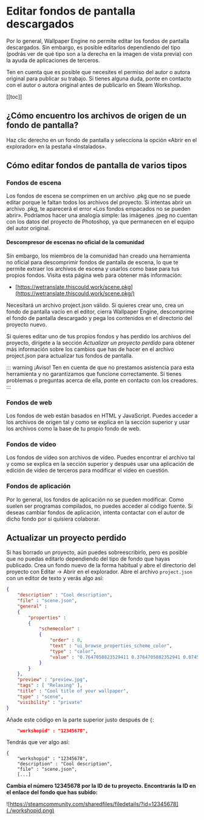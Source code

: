 # Editar fondos de pantalla descargados

Por lo general, Wallpaper Engine no permite editar los fondos de pantalla descargados. Sin embargo, es posible editarlos dependiendo del tipo (podrás ver de qué tipo son a la derecha en la imagen de vista previa) con la ayuda de aplicaciones de terceros.

Ten en cuenta que es posible que necesites el permiso del autor o autora original para publicar su trabajo. Si tienes alguna duda, ponte en contacto con el autor o autora original antes de publicarlo en Steam Workshop.

[[toc]]

## ¿Cómo encuentro los archivos de origen de un fondo de pantalla?

Haz clic derecho en un fondo de pantalla y selecciona la opción «Abrir en el explorador» en la pestaña «Instalados».

## Cómo editar fondos de pantalla de varios tipos

### Fondos de escena

Los fondos de escena se comprimen en un archivo .pkg que no se puede editar porque le faltan todos los archivos del proyecto. Si intentas abrir un archivo .pkg, te aparecerá el error «Los fondos empacados no se pueden abrir». Podríamos hacer una analogía simple: las imágenes .jpeg no cuentan con los datos del proyecto de Photoshop, ya que permanecen en el equipo del autor original.

#### Descompresor de escenas no oficial de la comunidad

Sin embargo, los miembros de la comunidad han creado una herramienta no oficial para descomprimir fondos de pantalla de escena, lo que te permite extraer los archivos de escena y usarlos como base para tus propios fondos. Visita esta página web para obtener más información:

* [https://wetranslate.thiscould.work/scene.pkg](https://wetranslate.thiscould.work/scene.pkg/)

Necesitará un archivo project.json válido. Si quieres crear uno, crea un fondo de pantalla vacío en el editor, cierra Wallpaper Engine, descomprime el fondo de pantalla descargado y pega los contenidos en el directorio del proyecto nuevo.

Si quieres editar uno de tus propios fondos y has perdido los archivos del proyecto, dirígete a la sección *Actualizar un proyecto perdido* para obtener más información sobre los cambios que has de hacer en el archivo project.json para actualizar tus fondos de pantalla.

::: warning
¡Aviso!
Ten en cuenta de que no prestamos asistencia para esta herramienta y no garantizamos que funcione correctamente. Si tienes problemas o preguntas acerca de ella, ponte en contacto con los creadores.
:::

### Fondos de web

Los fondos de web están basados en HTML y JavaScript. Puedes acceder a los archivos de origen tal y como se explica en la sección superior y usar los archivos como la base de tu propio fondo de web.

### Fondos de vídeo

Los fondos de vídeo son archivos de vídeo. Puedes encontrar el archivo tal y como se explica en la sección superior y después usar una aplicación de edición de vídeo de terceros para modificar el vídeo en cuestión.

### Fondos de aplicación

Por lo general, los fondos de aplicación no se pueden modificar. Como suelen ser programas compilados, no puedes acceder al código fuente. Si deseas cambiar fondos de aplicación, intenta contactar con el autor de dicho fondo por si quisiera colaborar.

## Actualizar un proyecto perdido

Si has borrado un proyecto, aún puedes sobreescribirlo, pero es posible que no puedas editarlo dependiendo del tipo de fondo que hayas publicado. Crea un fondo nuevo de la forma habitual y abre el directorio del proyecto con Editar -> Abrir en el explorador. Abre el archivo `project.json` con un editor de texto y verás algo así:

```json
{
    "description" : "Cool description",
    "file" : "scene.json",
    "general" : 
    {
        "properties" : 
        {
            "schemecolor" : 
            {
                "order" : 0,
                "text" : "ui_browse_properties_scheme_color",
                "type" : "color",
                "value" : "0.7647058823529411 0.3764705882352941 0.07450980392156863"
            }
        }
    },
    "preview" : "preview.jpg",
    "tags" : [ "Relaxing" ],
    "title" : "Cool title of your wallpaper",
    "type" : "scene",
    "visibility" : "private"
}
```

Añade este código en la parte superior justo después de `{`:

```json
    "workshopid" : "12345678",
```
Tendrás que ver algo así:

```json{2}
{
    "workshopid" : "12345678",
    "description" : "Cool description",
    "file" : "scene.json",
    [...]
```

**Cambia el número 12345678 por la ID de tu proyecto. Encontrarás la ID en el enlace del fondo que has subido:**

![https://steamcommunity.com/sharedfiles/filedetails/?id=12345678](./workshopid.png)
